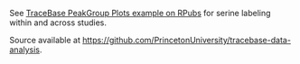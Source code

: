 See [TraceBase PeakGroup Plots example on RPubs](https://rpubs.com/lparsons/839082) for serine labeling within and across studies.


Source available at https://github.com/PrincetonUniversity/tracebase-data-analysis.